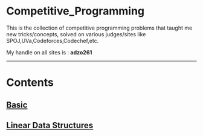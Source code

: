 # Competitive_Programming

This is the collection of competitive programming problems that taught me new tricks/concepts, solved on various judges/sites like SPOJ,UVa,Codeforces,Codechef,etc.<br>

My handle on all sites is : <b>adzo261</b>

---

# Contents

## [Basic](/notes/Basic.md)

## [Linear Data Structures](/notes/LinearDataStructures.md)
